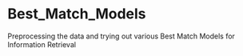 # Best_Match_Models
Preprocessing the data and trying out various Best Match Models for Information Retrieval 
